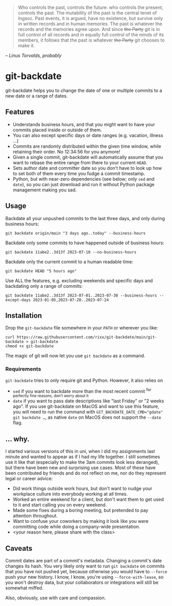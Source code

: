 > Who controls the past, controls the future: who controls the present, controls the past.  The mutability of the past
> is the central tenet of Ingsoc. Past events, it is argued, have no existence, but survive only in written records and
> in human memories. The past is whatever the records and the memories agree upon. And since ~~the Party~~ git is in
> full control of all records and in equally full control of the minds of its members, it follows that the past is
> whatever ~~the Party~~ git chooses to make it.

*– Linus Torvalds, probably*

# git-backdate

git-backdate helps you to change the date of one or multiple commits to a new date or
a range of dates. 

## Features

- Understands business hours, and that you might want to have your commits placed inside or outside of them.
- You can also except specific days or date ranges (e.g. vacation, illness …)
- Commits are randomly distributed within the given time window, while retaining their order. No 12:34:56 for you
  anymore!
- Given a single commit, git-backdate will automatically assume that you want to rebase the entire range from there to
  your current `HEAD`.
- Sets author date and committer date so you don't have to look up how to set both of them every time you fudge a commit
  timestamp.
- Python, but with near-zero dependencies (see below; only `sed` and `date`), so you can just download and run it
  without Python package management making you sad.


## Usage

Backdate all your unpushed commits to the last three days, and only during business hours:

```shell
git backdate origin/main "3 days ago..today" --business-hours
```

Backdate only some commits to have happened outside of business hours:

```shell
git backdate 11abe2..3d13f 2023-07-10 --no-business-hours
```

Backdate only the current commit to a human readable time:

```shell
git backdate HEAD "5 hours ago"
```

Use ALL the features, e.g. excluding weekends and specific days and backdating only a range of commits:

```shell
git backdate 11abe2..3d13f 2023-07-01..2023-07-30 --business-hours --except-days 2023-01-05,2023-07-20..2023-07-24
```

## Installation

Drop the `git-backdate` file somewhere in your `PATH` or wherever you like:

```shell
curl https://raw.githubusercontent.com/rixx/git-backdate/main/git-backdate > git-backdate
chmod +x git-backdate
```

The magic of git will now let you use `git backdate` as a command.


### Requirements

`git-backdate` tries to only require git and Python. However, it also relies on

- `sed` if you want to backdate more than the most recent commit <sup>for perfectly fine reasons, don't worry about it</sup>
- `date` if you want to pass date descriptions like "last Friday" or "2 weeks ago". If you use git-backdate on MacOS and
  want to use this feature, you will need to run the command with ``GIT_BACKDATE_DATE_CMD="gdate" git backdate …``, as
  native `date` on MacOS does not support the `--date` flag.

## … why.

I started various versions of this in uni, when I did my assignments last minute and wanted to appear as if I had my
life together. I still sometimes use it like that (especially to make the 3am commits look less deranged), but there
have been new and surprising use cases. Most of these have been contributed by friends and do not reflect on me, nor do
they represent legal or career advice:

- Did work things outside work hours, but don't want to nudge your workplace culture into everybody working at all times.
- Worked an entire weekend for a client, but don't want them to get used to it and start calling you on every weekend.
- Made some fixes during a boring meeting, but pretended to pay attention throughout.
- Want to confuse your coworkers by making it look like you were committing code while doing a company-wide presentation.
- <your reason here, please share with the class>

## Caveats

Commit dates are part of a commit's metadata. Changing a commit's date changes its hash.
You very likely only want to run `git backdate` on commits that you have not pushed yet,
because otherwise you would have to `--force` push your new history. I know, I know,
you're using `--force-with-lease`, so you won't destroy data, but your collaborators
or integrations will still be somewhat miffed.

Also, obviously, use with care and compassion.
